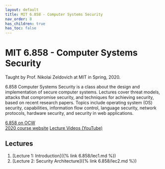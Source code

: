 ```yaml
---
layout: default
title: MIT 6.858 - Computer Systems Security
nav_order: 8
has_children: true
has_toc: false
---
```


# MIT 6.858 - Computer Systems Security

Taught by Prof. Nikolai Zeldovich at MIT in Spring, 2020.

6.858 Computer Systems Security is a class about the design and implementation of secure computer systems. Lectures cover threat models, attacks that compromise security, and techniques for achieving security, based on recent research papers. Topics include operating system (OS) security, capabilities, information flow control, language security, network protocols, hardware security, and security in web applications.

[6.858 on OCW](https://ocw.mit.edu/courses/6-858-computer-systems-security-fall-2014/)  
[2020 course website](https://css.csail.mit.edu/6.858/2020/)
[Lecture Videos (YouTube)](https://www.youtube.com/playlist?list=PLA6Ht2dJt3SKN3z4S6nOvuJtesDXbly7S)

## Lectures
1. [Lecture 1: Introduction]({% link 6.858/lec1.md %})
2. [Lecture 2: Security Architecture]({% link 6.858/lec2.md %})